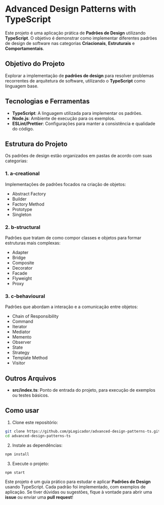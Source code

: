 # Advanced Design Patterns with TypeScript
Este projeto é uma aplicação prática de **Padrões de Design** utilizando **TypeScript**. O objetivo é demonstrar como implementar diferentes padrões de design de software nas categorias **Criacionais**, **Estruturais** e **Comportamentais**.

## Objetivo do Projeto
Explorar a implementação de **padrões de design** para resolver problemas recorrentes de arquitetura de software, utilizando o **TypeScript** como linguagem base.

## Tecnologias e Ferramentas
- **TypeScript**: A linguagem utilizada para implementar os padrões.
- **Node.js**: Ambiente de execução para os exemplos.
- **ESLint/Prettier**: Configurações para manter a consistência e qualidade do código.

## Estrutura do Projeto
Os padrões de design estão organizados em pastas de acordo com suas categorias:

### 1. a-creational
Implementações de padrões focados na criação de objetos:
- Abstract Factory
- Builder
- Factory Method
- Prototype
- Singleton
### 2. b-structural
Padrões que tratam de como compor classes e objetos para formar estruturas mais complexas:
- Adapter
- Bridge
- Composite
- Decorator
- Facade
- Flyweight
- Proxy
### 3. c-behavioural
Padrões que abordam a interação e a comunicação entre objetos:
- Chain of Responsibility
- Command
- Iterator
- Mediator
- Memento
- Observer
- State
- Strategy
- Template Method
- Visitor
## Outros Arquivos
- **src/index.ts**: Ponto de entrada do projeto, para execução de exemplos ou testes básicos.

## Como usar
1. Clone este repositório:

````bash
git clone https://github.com/pLogicador/advanced-design-patterns-ts.git
cd advanced-design-patterns-ts
````
2. Instale as dependências:
````bash
npm install
````
3. Execute o projeto:
````bash
npm start
````

Este projeto é um guia prático para estudar e aplicar **Padrões de Design** usando TypeScript. Cada padrão foi implementado, com exemplos de aplicação.
Se tiver dúvidas ou sugestões, fique à vontade para abrir uma **issue** ou enviar uma **pull request**!

